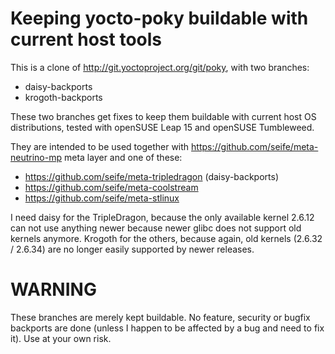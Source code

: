 Keeping yocto-poky buildable with current host tools
====================================================

This is a clone of http://git.yoctoproject.org/git/poky, with two branches:
   * daisy-backports
   * krogoth-backports

These two branches get fixes to keep them buildable with current host OS distributions, tested with openSUSE Leap 15 and openSUSE Tumbleweed.

They are intended to be used together with https://github.com/seife/meta-neutrino-mp meta layer and one of these:
   * https://github.com/seife/meta-tripledragon (daisy-backports)
   * https://github.com/seife/meta-coolstream
   * https://github.com/seife/meta-stlinux

I need daisy for the TripleDragon, because the only available kernel 2.6.12 can not use anything newer because newer glibc does not support old kernels anymore.
Krogoth for the others, because again, old kernels (2.6.32 / 2.6.34) are no longer easily supported by newer releases.

WARNING
=======
These branches are merely kept buildable. No feature, security or bugfix backports are done (unless I happen to be affected by a bug and need to fix it). Use at your own risk.
